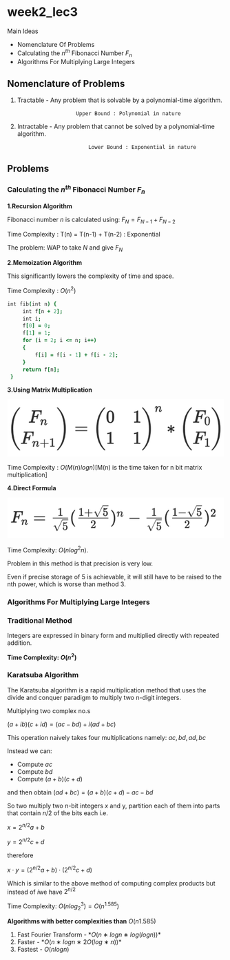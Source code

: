 # week2_lec3

Main Ideas

- Nomenclature Of Problems
- Calculating the $n^{th}$ Fibonacci Number $F_n$
- Algorithms For Multiplying Large Integers

## Nomenclature of Problems

1. Tractable - Any problem that is solvable by a polynomial-time algorithm.

                          Upper Bound : Polynomial in nature

2. Intractable - Any problem that cannot be solved by a polynomial-time algorithm.

                              Lower Bound : Exponential in nature

## Problems

### Calculating the $n^{th}$ Fibonacci Number $F_n$

**1.Recursion Algorithm**

Fibonacci number $n$  is calculated using:  $F_N = F_{N-1} + F_{N-2}$  

Time Complexity : T(n) = T(n-1) + T(n-2) : Exponential

The problem: WAP to take $N$ and give $F_N$

**2.Memoization Algorithm**

This significantly lowers the complexity of time and space. 

Time Complexity : $O(n^2)$

```coffeescript
int fib(int n) {
     int f[n + 2];
     int i;
     f[0] = 0;
     f[1] = 1;
     for (i = 2; i <= n; i++)
     {
         f[i] = f[i - 1] + f[i - 2];
     }
     return f[n];
 }
```

**3.Using Matrix Multiplication**

![Untitled](week2_lec3%20773189a3effa4141a2ef20828b29adcc/Untitled.png)

Time Complexity : $O(M(n)logn)$[M(n) is the time taken for n bit matrix multiplication]

**4.Direct Formula**

![Untitled](week2_lec3%20773189a3effa4141a2ef20828b29adcc/Untitled%201.png)

Time Complexity: $O(n log^2 n)$.

Problem in this method is that precision is very low.

Even if precise storage of 5 is achievable, it will still have to be raised to the nth power, which is worse than method 3.

### Algorithms For Multiplying Large Integers

### Traditional Method

Integers are expressed in binary form and multiplied directly with repeated addition.

**Time Complexity: $O(n^2)$**

### Karatsuba Algorithm

The Karatsuba algorithm is a rapid multiplication method that uses the divide and conquer paradigm to multiply two n-digit integers.

Multiplying two complex no.s

$(a+ib)(c+id) = (ac - bd) + i(ad+bc)$

This operation naively takes four multiplications namely: $ac, bd, ad, bc$

Instead we can:

- Compute $ac$
- Compute $bd$
- Compute $(a + b)(c + d)$

and then obtain $(ad + bc) = (a + b)(c + d) − ac − bd$

So two multiply two n-bit integers $x$ and y, partition each of them into parts that contain $n/2$  of the bits each i.e. 

$x = 2^{n/2}a + b$

$y = 2^{n/2}c + d$

therefore 

 $x\cdot y = (2^{n/2}a + b) \cdot (2^{n/2}c + d)$ 

Which is similar to the above method of computing complex products but instead of $i$we have $2^{n/2}$

Time Complexity: $O(nlog_2^3) = O(n^{1.585})$

**Algorithms with better complexities than** *O*(*n*1.585)

1. Fast Fourier Transform - $*O(n ∗ logn ∗ log(logn))*$
2. Faster - $*O(n ∗ logn ∗ 2O(log∗n))*$
3. Fastest - $O(nlogn)$